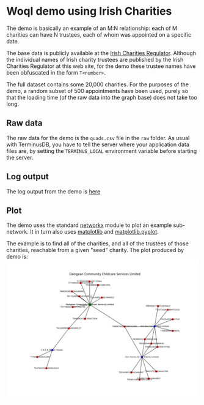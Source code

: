 # Woql demo using Irish Charities 

The demo is basically an example of an M:N relationship: each of M charities can have N trustees,  each of whom was appointed on a specific date.

The base data is publicly available at the [Irish Charities Regulator](https://www.charitiesregulator.ie/en/information-for-the-public/search-the-register-of-charities).  Although the individual names of Irish charity trustees are published by the Irish Charities Regulator at this web site,  for the demo these trustee names have been obfuscated in the form `T<number>`.

The full dataset contains some 20,000 charities.  For the purposes of the demo,  a random subset of 500 appointments have been used,  purely so that the loading time (of the raw data into the graph base) does not take too long.

## Raw data
The raw data for the demo is the `quads.csv` file in the `raw` folder.  As usual with TerminusDB,  you have to tell the server where your application data files are,  by setting the `TERMINUS_LOCAL` environment variable before starting the server.

## Log output
The log output from the demo is [here](https://github.com/Chrisjhorn/terminusDB/blob/master/charities/charities_sshot.png)

## Plot
The demo uses the standard [networkx](https://networkx.github.io/) module to plot an example sub-network.  It in turn also uses [matplotlib](https://matplotlib.org/) and [matplotlib.pyplot](https://matplotlib.org/3.2.1/api/_as_gen/matplotlib.pyplot.html).

The example is to find all of the charities,  and all of the trustees of those charities,  reachable from a given "seed" charity.  The plot produced by demo is: ![plot](https://github.com/Chrisjhorn/terminusDB/blob/master/charities/charities.png)


